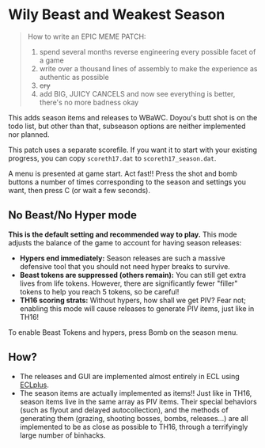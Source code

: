 # Wily Beast and Weakest Season

> How to write an EPIC MEME PATCH:
>
> 1. spend several months reverse engineering every possible facet of a game
> 2. write over a thousand lines of assembly to make the experience as authentic as possible
> 3. ~~cry~~
> 4. add BIG, JUICY CANCELS and now see everything is better, there's no more badness okay

This adds season items and releases to WBaWC.  Doyou's butt shot is on the todo list, but other than that, subseason options are neither implemented nor planned.

This patch uses a separate scorefile.  If you want it to start with your existing progress, you can copy `scoreth17.dat` to `scoreth17_season.dat`.

A menu is presented at game start.  Act fast!!  Press the shot and bomb buttons a number of times corresponding to the season and settings you want, then press C (or wait a few seconds).

## No Beast/No Hyper mode

**This is the default setting and recommended way to play.**  This mode adjusts the balance of the game to account for having season releases:

* **Hypers end immediately:** Season releases are such a massive defensive tool that you should not need hyper breaks to survive.
* **Beast tokens are suppressed (others remain):** You can still get extra lives from life tokens. However, there are significantly fewer "filler" tokens to help you reach 5 tokens, so be careful!
* **TH16 scoring strats:** Without hypers, how shall we get PIV?  Fear not; enabling this mode will cause releases to generate PIV items, just like in TH16!

To enable Beast Tokens and hypers, press Bomb on the season menu.

## How?

* The releases and GUI are implemented almost entirely in ECL using [ECLplus](https://github.com/Priw8/ECLplus).
* The season items are actually implemented as items!!  Just like in TH16, season items live in the same array as PIV items.  Their special behaviors (such as flyout and delayed autocollection), and the methods of generating them (grazing, shooting bosses, bombs, releases...) are all implemented to be as close as possible to TH16, through a terrifyingly large number of binhacks.
